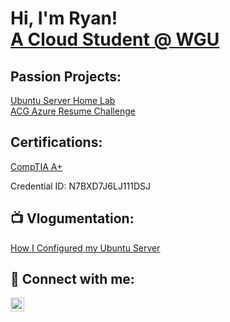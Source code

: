 
<h1>Hi, I'm Ryan! <br/><a href="https://github.com/ryan-capps-7"> A Cloud Student @ WGU</a>

<h2> Passion Projects:</h2>

[Ubuntu Server Home Lab](https://github.com/ryan-capps-7/Ubuntu-Server) <br>
[ACG Azure Resume Challenge](https://github.com/ryan-capps-7/azure-resume)

<h2> Certifications:</h2>

[CompTIA A+](http://verify.comptia.org)<br>

<p1> Credential ID: N7BXD7J6LJ111DSJ <p1>


<h2>📺 Vlogumentation:</h2>

[How I Configured my Ubuntu Server]()

<h2> 🤳 Connect with me:</h2>

[<img align="left" alt="JoshMadakor | LinkedIn" width="22px" src="https://cdn.jsdelivr.net/npm/simple-icons@v3/icons/linkedin.svg" />][linkedin]

[linkedin]: https://linkedin.com/in/ryan-capps

<!--
**joshmadakor1/joshmadakor1** is a ✨ _special_ ✨ repository because its `README.md` (this file) appears on your GitHub profile.

Here are some ideas to get you started:

- 🔭 I’m currently working on ...
- 🌱 I’m currently learning ...
- 👯 I’m looking to collaborate on ...
- 🤔 I’m looking for help with ...
- 💬 Ask me about ...
- 📫 How to reach me: ...
- 😄 Pronouns: ...
- ⚡ Fun fact: ...
-->
